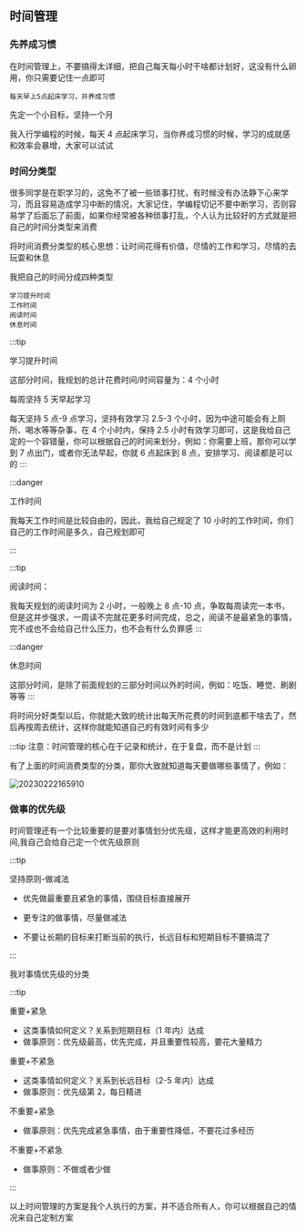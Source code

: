 ## 时间管理

### 先养成习惯

在时间管理上，不要搞得太详细，把自己每天每小时干啥都计划好，这没有什么卵用，你只需要记住一点即可

```
每天早上5点起床学习，并养成习惯
```

先定一个小目标，坚持一个月

我入行学编程的时候，每天 4 点起床学习，当你养成习惯的时候，学习的成就感和效率会暴增，大家可以试试

### 时间分类型

很多同学是在职学习的，这免不了被一些琐事打扰，有时候没有办法静下心来学习，而且容易造成学习中断的情况，大家记住，学编程切记不要中断学习，否则容易学了后面忘了前面，如果你经常被各种琐事打乱，个人认为比较好的方式就是把自己的时间分类型来消费

将时间消费分类型的核心思想：让时间花得有价值，尽情的工作和学习，尽情的去玩耍和休息

我把自己的时间分成四种类型

```
学习提升时间
工作时间
阅读时间
休息时间
```

:::tip

学习提升时间

这部分时间，我规划的总计花费时间/时间容量为：4 个小时

每周坚持 5 天早起学习

每天坚持 5 点-9 点学习，坚持有效学习 2.5-3 个小时，因为中途可能会有上厕所、喝水等等杂事，在 4 个小时内，保持 2.5 小时有效学习即可，这是我给自己定的一个容错量，你可以根据自己的时间来划分，例如：你需要上班，那你可以学到 7 点出门，或者你无法早起，你就 6 点起床到 8 点，安排学习、阅读都是可以的
:::

:::danger

工作时间

我每天工作时间是比较自由的，因此，我给自己规定了 10 小时的工作时间，你们自己的工作时间是多久，自己规划即可

:::

:::tip

阅读时间：

我每天规划的阅读时间为 2 小时，一般晚上 8 点-10 点，争取每周读完一本书，但是这并步强求，一周读不完就花更多时间完成，总之，阅读不是最紧急的事情，完不成也不会给自己什么压力，也不会有什么负罪感
:::

:::danger

休息时间

这部分时间，是除了前面规划的三部分时间以外的时间，例如：吃饭、睡觉、刷剧等等
:::

将时间分好类型以后，你就能大致的统计出每天所花费的时间到底都干啥去了，然后再按周去统计，这样你就能知道自己的有效时间有多少

:::tip
注意：时间管理的核心在于记录和统计，在于复盘，而不是计划
:::

有了上面的时间消费类型的分类，那你大致就知道每天要做哪些事情了，例如：

![20230222165910](https://nodeing-com-1252923609.cos.ap-chengdu.myqcloud.com//document20230222165910.png)

### 做事的优先级

时间管理还有一个比较重要的是要对事情划分优先级，这样才能更高效的利用时间,我自己会给自己定一个优先级原则

:::tip

坚持原则-做减法

- 优先做最重要且紧急的事情，围绕目标直接展开

- 更专注的做事情，尽量做减法

- 不要让长期的目标来打断当前的执行，长远目标和短期目标不要搞混了

:::

我对事情优先级的分类

:::tip

重要+紧急

- 这类事情如何定义？关系到短期目标（1 年内）达成
- 做事原则：优先级最高，优先完成，并且重要性较高，要花大量精力

重要+不紧急

- 这类事情如何定义？关系到长远目标（2-5 年内）达成
- 做事原则：优先级第 2，每日精进

不重要+紧急

- 做事原则：优先完成紧急事情，由于重要性降低，不要花过多经历

不重要+不紧急

- 做事原则：不做或者少做

:::

以上时间管理的方案是我个人执行的方案，并不适合所有人，你可以根据自己的情况来自己定制方案
